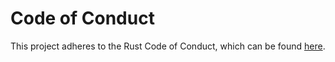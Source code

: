 # Code of Conduct

This project adheres to the Rust Code of Conduct, which can be found [here](https://www.rust-lang.org/policies/code-of-conduct).
